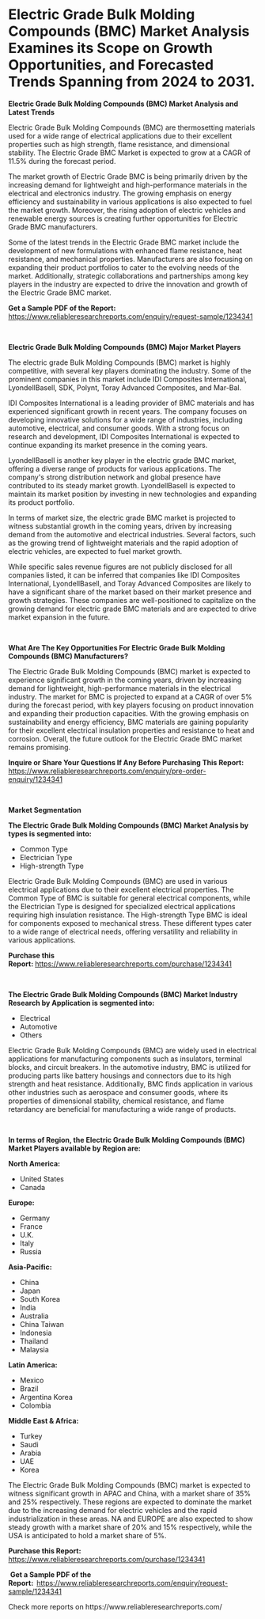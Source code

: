 <p><h1>Electric Grade Bulk Molding Compounds (BMC) Market Analysis Examines its Scope on Growth Opportunities, and Forecasted Trends Spanning from 2024 to 2031.</h1></p><p><strong>Electric Grade Bulk Molding Compounds (BMC) Market Analysis and Latest Trends</strong></p>
<p><p>Electric Grade Bulk Molding Compounds (BMC) are thermosetting materials used for a wide range of electrical applications due to their excellent properties such as high strength, flame resistance, and dimensional stability. The Electric Grade BMC Market is expected to grow at a CAGR of 11.5% during the forecast period. </p><p>The market growth of Electric Grade BMC is being primarily driven by the increasing demand for lightweight and high-performance materials in the electrical and electronics industry. The growing emphasis on energy efficiency and sustainability in various applications is also expected to fuel the market growth. Moreover, the rising adoption of electric vehicles and renewable energy sources is creating further opportunities for Electric Grade BMC manufacturers.</p><p>Some of the latest trends in the Electric Grade BMC market include the development of new formulations with enhanced flame resistance, heat resistance, and mechanical properties. Manufacturers are also focusing on expanding their product portfolios to cater to the evolving needs of the market. Additionally, strategic collaborations and partnerships among key players in the industry are expected to drive the innovation and growth of the Electric Grade BMC market.</p></p>
<p><strong>Get a Sample PDF of the Report:&nbsp;</strong> <a href="https://www.reliableresearchreports.com/enquiry/request-sample/1234341">https://www.reliableresearchreports.com/enquiry/request-sample/1234341</a></p>
<p>&nbsp;</p>
<p><strong>Electric Grade Bulk Molding Compounds (BMC) Major Market Players</strong></p>
<p><p>The electric grade Bulk Molding Compounds (BMC) market is highly competitive, with several key players dominating the industry. Some of the prominent companies in this market include IDI Composites International, LyondellBasell, SDK, Polynt, Toray Advanced Composites, and Mar-Bal.</p><p>IDI Composites International is a leading provider of BMC materials and has experienced significant growth in recent years. The company focuses on developing innovative solutions for a wide range of industries, including automotive, electrical, and consumer goods. With a strong focus on research and development, IDI Composites International is expected to continue expanding its market presence in the coming years.</p><p>LyondellBasell is another key player in the electric grade BMC market, offering a diverse range of products for various applications. The company's strong distribution network and global presence have contributed to its steady market growth. LyondellBasell is expected to maintain its market position by investing in new technologies and expanding its product portfolio.</p><p>In terms of market size, the electric grade BMC market is projected to witness substantial growth in the coming years, driven by increasing demand from the automotive and electrical industries. Several factors, such as the growing trend of lightweight materials and the rapid adoption of electric vehicles, are expected to fuel market growth.</p><p>While specific sales revenue figures are not publicly disclosed for all companies listed, it can be inferred that companies like IDI Composites International, LyondellBasell, and Toray Advanced Composites are likely to have a significant share of the market based on their market presence and growth strategies. These companies are well-positioned to capitalize on the growing demand for electric grade BMC materials and are expected to drive market expansion in the future.</p></p>
<p>&nbsp;</p>
<p><strong>What Are The Key Opportunities For Electric Grade Bulk Molding Compounds (BMC) Manufacturers?</strong></p>
<p><p>The Electric Grade Bulk Molding Compounds (BMC) market is expected to experience significant growth in the coming years, driven by increasing demand for lightweight, high-performance materials in the electrical industry. The market for BMC is projected to expand at a CAGR of over 5% during the forecast period, with key players focusing on product innovation and expanding their production capacities. With the growing emphasis on sustainability and energy efficiency, BMC materials are gaining popularity for their excellent electrical insulation properties and resistance to heat and corrosion. Overall, the future outlook for the Electric Grade BMC market remains promising.</p></p>
<p><strong>Inquire or Share Your Questions If Any Before Purchasing This Report:</strong> <a href="https://www.reliableresearchreports.com/enquiry/pre-order-enquiry/1234341">https://www.reliableresearchreports.com/enquiry/pre-order-enquiry/1234341</a></p>
<p>&nbsp;</p>
<p><strong>Market Segmentation</strong></p>
<p><strong>The Electric Grade Bulk Molding Compounds (BMC) Market Analysis by types is segmented into:</strong></p>
<p><ul><li>Common Type</li><li>Electrician Type</li><li>High-strength Type</li></ul></p>
<p><p>Electric Grade Bulk Molding Compounds (BMC) are used in various electrical applications due to their excellent electrical properties. The Common Type of BMC is suitable for general electrical components, while the Electrician Type is designed for specialized electrical applications requiring high insulation resistance. The High-strength Type BMC is ideal for components exposed to mechanical stress. These different types cater to a wide range of electrical needs, offering versatility and reliability in various applications.</p></p>
<p><strong>Purchase this Report:&nbsp;</strong><a href="https://www.reliableresearchreports.com/purchase/1234341">https://www.reliableresearchreports.com/purchase/1234341</a></p>
<p>&nbsp;</p>
<p><strong>The Electric Grade Bulk Molding Compounds (BMC) Market Industry Research by Application is segmented into:</strong></p>
<p><ul><li>Electrical</li><li>Automotive</li><li>Others</li></ul></p>
<p><p>Electric Grade Bulk Molding Compounds (BMC) are widely used in electrical applications for manufacturing components such as insulators, terminal blocks, and circuit breakers. In the automotive industry, BMC is utilized for producing parts like battery housings and connectors due to its high strength and heat resistance. Additionally, BMC finds application in various other industries such as aerospace and consumer goods, where its properties of dimensional stability, chemical resistance, and flame retardancy are beneficial for manufacturing a wide range of products.</p></p>
<p>&nbsp;</p>
<p><strong>In terms of Region, the Electric Grade Bulk Molding Compounds (BMC) Market Players available by Region are:</strong></p>
<p>
    <p> <strong> North America: </strong>
        <ul>
            <li>United States</li>
            <li>Canada</li>
        </ul>
        </p> 
    <p> <strong> Europe: </strong>
        <ul>
            <li>Germany</li>
            <li>France</li>
            <li>U.K.</li>
            <li>Italy</li>
            <li>Russia</li>
        </ul>
        </p> 
    <p> <strong> Asia-Pacific: </strong>
        <ul>
            <li>China</li>
            <li>Japan</li>
            <li>South Korea</li>
            <li>India</li>
            <li>Australia</li>
            <li>China Taiwan</li>
            <li>Indonesia</li>
            <li>Thailand</li>
            <li>Malaysia</li>
        </ul>
        </p> 
    <p> <strong> Latin America: </strong>
        <ul>
            <li>Mexico</li>
            <li>Brazil</li>
            <li>Argentina Korea</li>
            <li>Colombia</li>
        </ul>
        </p> 
    <p> <strong> Middle East & Africa: </strong>
        <ul>
            <li>Turkey</li>
            <li>Saudi</li>
            <li>Arabia</li>
            <li>UAE</li>
            <li>Korea</li>
        </ul>
    </p>
    </p>
<p><p>The Electric Grade Bulk Molding Compounds (BMC) market is expected to witness significant growth in APAC and China, with a market share of 35% and 25% respectively. These regions are expected to dominate the market due to the increasing demand for electric vehicles and the rapid industrialization in these areas. NA and EUROPE are also expected to show steady growth with a market share of 20% and 15% respectively, while the USA is anticipated to hold a market share of 5%.</p></p>
<p><strong>Purchase this Report: </strong><a href="https://www.reliableresearchreports.com/purchase/1234341">https://www.reliableresearchreports.com/purchase/1234341</a></p>
<p>&nbsp;<strong>Get a Sample PDF of the Report:&nbsp;&nbsp;</strong><a href="https://www.reliableresearchreports.com/enquiry/request-sample/1234341">https://www.reliableresearchreports.com/enquiry/request-sample/1234341</a></p>
<p><strong></strong></p>
<p>Check more reports on https://www.reliableresearchreports.com/</p>